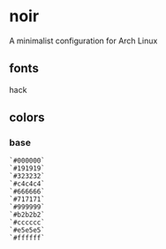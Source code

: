 # noir
A minimalist configuration for Arch Linux
## fonts
  hack
## colors
### base 
    `#000000`
    `#191919`
    `#323232`
    `#c4c4c4`
    `#666666`
    `#717171`
    `#999999`
    `#b2b2b2`
    `#cccccc`
    `#e5e5e5`
    `#ffffff`


